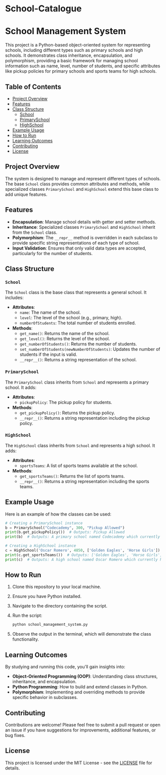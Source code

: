 # School-Catalogue

# School Management System

This project is a Python-based object-oriented system for representing schools, including different types such as primary schools and high schools. It demonstrates class inheritance, encapsulation, and polymorphism, providing a basic framework for managing school information such as name, level, number of students, and specific attributes like pickup policies for primary schools and sports teams for high schools.

## Table of Contents

- [Project Overview](#project-overview)
- [Features](#features)
- [Class Structure](#class-structure)
  - [School](#school)
  - [PrimarySchool](#primaryschool)
  - [HighSchool](#highschool)
- [Example Usage](#example-usage)
- [How to Run](#how-to-run)
- [Learning Outcomes](#learning-outcomes)
- [Contributing](#contributing)
- [License](#license)

## Project Overview

The system is designed to manage and represent different types of schools. The base `School` class provides common attributes and methods, while specialized classes `PrimarySchool` and `HighSchool` extend this base class to add unique features.

## Features

- **Encapsulation**: Manage school details with getter and setter methods.
- **Inheritance**: Specialized classes `PrimarySchool` and `HighSchool` inherit from the `School` class.
- **Polymorphism**: The `__repr__` method is overridden in each subclass to provide specific string representations of each type of school.
- **Input Validation**: Ensures that only valid data types are accepted, particularly for the number of students.

## Class Structure

### `School`

The `School` class is the base class that represents a general school. It includes:
- **Attributes**:
  - `name`: The name of the school.
  - `level`: The level of the school (e.g., primary, high).
  - `numberOfStudents`: The total number of students enrolled.
- **Methods**:
  - `get_name()`: Returns the name of the school.
  - `get_level()`: Returns the level of the school.
  - `get_numberOfStudents()`: Returns the number of students.
  - `set_numberOfStudents(newNumberOfStudents)`: Updates the number of students if the input is valid.
  - `__repr__()`: Returns a string representation of the school.

### `PrimarySchool`

The `PrimarySchool` class inherits from `School` and represents a primary school. It adds:
- **Attributes**:
  - `pickupPolicy`: The pickup policy for students.
- **Methods**:
  - `get_pickupPolicy()`: Returns the pickup policy.
  - `__repr__()`: Returns a string representation including the pickup policy.

### `HighSchool`

The `HighSchool` class inherits from `School` and represents a high school. It adds:
- **Attributes**:
  - `sportsTeams`: A list of sports teams available at the school.
- **Methods**:
  - `get_sportsTeams()`: Returns the list of sports teams.
  - `__repr__()`: Returns a string representation including the sports teams.

## Example Usage

Here is an example of how the classes can be used:

```python
# Creating a PrimarySchool instance
b = PrimarySchool("Codecademy", 300, "Pickup Allowed")
print(b.get_pickupPolicy())  # Outputs: Pickup Allowed
print(b)  # Outputs: A primary school named Codecademy which currently has 300 students. The pickup policy is Pickup Allowed.

# Creating a HighSchool instance
c = HighSchool('Oscar Romero', 4850, ['Golden Eagles', 'Horse Girls'])
print(c.get_sportsTeams())  # Outputs: ['Golden Eagles', 'Horse Girls']
print(c)  # Outputs: A high school named Oscar Romero which currently has 4850 students. The sports teams are: Golden Eagles, Horse Girls.
```

## How to Run

1. Clone this repository to your local machine.
2. Ensure you have Python installed.
3. Navigate to the directory containing the script.
4. Run the script:

   ```bash
   python school_management_system.py
   ```

5. Observe the output in the terminal, which will demonstrate the class functionality.

## Learning Outcomes

By studying and running this code, you'll gain insights into:
- **Object-Oriented Programming (OOP)**: Understanding class structures, inheritance, and encapsulation.
- **Python Programming**: How to build and extend classes in Python.
- **Polymorphism**: Implementing and overriding methods to provide specific behavior in subclasses.

## Contributing

Contributions are welcome! Please feel free to submit a pull request or open an issue if you have suggestions for improvements, additional features, or bug fixes.

## License

This project is licensed under the MIT License - see the [LICENSE](LICENSE) file for details.

